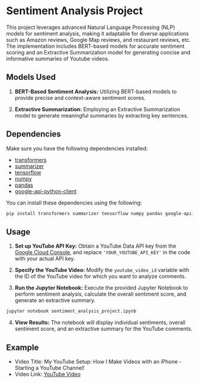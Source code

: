 # Sentiment Analysis Project

This project leverages advanced Natural Language Processing (NLP) models for sentiment analysis, making it adaptable for diverse applications such as Amazon reviews, Google Map reviews, and restaurant reviews, etc. The implementation includes BERT-based models for accurate sentiment scoring and an Extractive Summarization model for generating concise and informative summaries of Youtube videos.

## Models Used

1. **BERT-Based Sentiment Analysis:**
   Utilizing BERT-based models to provide precise and context-aware sentiment scores.

2. **Extractive Summarization:**
   Employing an Extractive Summarization model to generate meaningful summaries by extracting key sentences.

## Dependencies

Make sure you have the following dependencies installed:

- [transformers](https://github.com/huggingface/transformers)
- [summarizer](https://github.com/dmmiller612/bert-extractive-summarizer)
- [tensorflow](https://www.tensorflow.org/)
- [numpy](https://numpy.org/)
- [pandas](https://pandas.pydata.org/)
- [google-api-python-client](https://pypi.org/project/google-api-python-client/)
  
You can install these dependencies using the following:

```bash
pip install transformers summarizer tensorflow numpy pandas google-api-python-client
```

## Usage

1. **Set up YouTube API Key:**
   Obtain a YouTube Data API key from the [Google Cloud Console](https://console.cloud.google.com/), and replace `'YOUR_YOUTUBE_API_KEY'` in the code with your actual API key.

2. **Specify the YouTube Video:**
   Modify the `youtube_video_id` variable with the ID of the YouTube video for which you want to analyze comments.

3. **Run the Jupyter Notebook:**
   Execute the provided Jupyter Notebook to perform sentiment analysis, calculate the overall sentiment score, and generate an extractive summary.

```bash
jupyter notebook sentiment_analysis_project.ipynb
```

4. **View Results:**
   The notebook will display individual sentiments, overall sentiment score, and an extractive summary for the YouTube comments.

## Example
- Video Title: My YouTube Setup: How I Make Videos with an iPhone - Starting a YouTube Channel!
- Video Link: [YouTube Video](https://www.youtube.com/watch?v=wLsJXKuJUZ4)